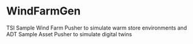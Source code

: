 # WindFarmGen

TSI Sample Wind Farm Pusher to simulate warm store environments and ADT Sample Asset Pusher to simulate digital twins

